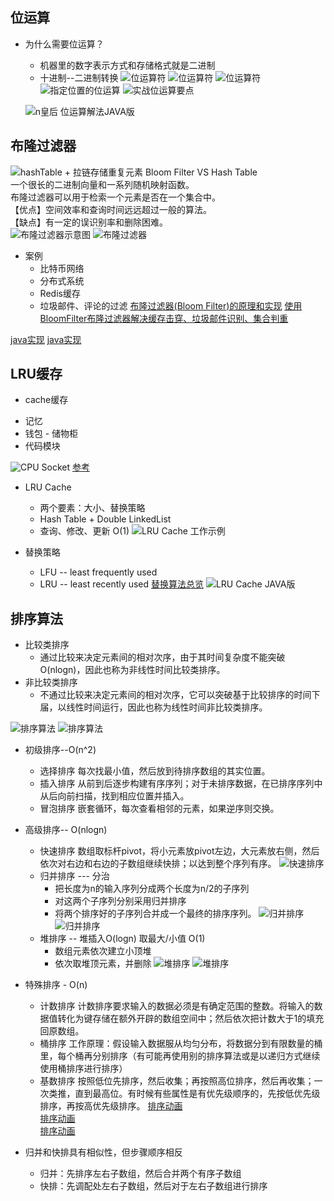 ## 位运算
+ 为什么需要位运算？
    - 机器里的数字表示方式和存储格式就是二进制
    - 十进制--二进制转换
    ![位运算符](./img/1.png)
    ![位运算符](./img/2.png)
    ![位运算符](./img/3.png)
    ![指定位置的位运算](./img/4.png)
    ![实战位运算要点](./img/5.png)

     ![n皇后 位运算解法JAVA版](./img/6.png)
## 布隆过滤器
 ![hashTable + 拉链存储重复元素](./img/7.png)
 Bloom Filter VS Hash Table   
 一个很长的二进制向量和一系列随机映射函数。   
 布隆过滤器可以用于检索一个元素是否在一个集合中。   
 【优点】空间效率和查询时间远远超过一般的算法。  
 【缺点】有一定的误识别率和删除困难。   
 ![布隆过滤器示意图](./img/8.png)
 ![布隆过滤器](./img/9.png)
+ 案例
    - 比特币网络
    - 分布式系统
    - Redis缓存
    - 垃圾邮件、评论的过滤
 [布隆过滤器(Bloom Filter)的原理和实现](https://www.cnblogs.com/cpselvis/p/6265825.html)
 [使用BloomFilter布隆过滤器解决缓存击穿、垃圾邮件识别、集合判重](https://blog.csdn.net/tianyaleixiaowu/article/details/74721877)

 [java实现](https://github.com/lovasoa/bloomfilter/blob/master/src/main/java/BloomFilter.java)
 [java实现](https://github.com/Baqend/Orestes-Bloomfilter)
## LRU缓存
+ cache缓存
 - 记忆
 - 钱包 - 储物柜
 - 代码模块

![CPU Socket](./img/10.png)
[参考](https://www.sqlpassion.at/archive/2018/01/06/understanding-the-meltdown-exploit-in-my-own-simple-words/)

+ LRU Cache
    - 两个要素：大小、替换策略
    - Hash Table + Double LinkedList 
    - 查询、修改、更新 O(1)
![LRU Cache 工作示例](./img/11.png)

+ 替换策略
    - LFU -- least frequently used
    - LRU -- least recently used
[替换算法总览](https://en.wikipedia.org/wiki/Cache_replacement_policies)
![LRU Cache JAVA版](./img/12.png)


## 排序算法

+ 比较类排序
    - 通过比较来决定元素间的相对次序，由于其时间复杂度不能突破O(nlogn)，因此也称为非线性时间比较类排序。
+ 非比较类排序
    - 不通过比较来决定元素间的相对次序，它可以突破基于比较排序的时间下届，以线性时间运行，因此也称为线性时间非比较类排序。

![排序算法](./img/13.png)
![排序算法](./img/14.png)

+ 初级排序--O(n^2)
    - 选择排序
        每次找最小值，然后放到待排序数组的其实位置。
    - 插入排序
        从前到后逐步构建有序序列；对于未排序数据，在已排序序列中从后向前扫描，找到相应位置并插入。
    - 冒泡排序
        嵌套循环，每次查看相邻的元素，如果逆序则交换。
+ 高级排序-- O(nlogn)
    - 快速排序
        数组取标杆pivot，将小元素放pivot左边，大元素放右侧，然后依次对右边和右边的子数组继续快排；以达到整个序列有序。
    ![快速排序](./img/15.png)
    - 归并排序 --- 分治
        - 把长度为n的输入序列分成两个长度为n/2的子序列
        - 对这两个子序列分别采用归并排序
        - 将两个排序好的子序列合并成一个最终的排序序列。
    ![归并排序](./img/16.png)
    ![归并排序](./img/17.png)
    - 堆排序 -- 堆插入O(logn) 取最大/小值 O(1)
        - 数组元素依次建立小顶堆
        - 依次取堆顶元素，并删除
![堆排序](./img/18.png)
![堆排序](./img/19.png)
+ 特殊排序 - O(n)
    - 计数排序
        计数排序要求输入的数据必须是有确定范围的整数。将输入的数据值转化为键存储在额外开辟的数组空间中；然后依次把计数大于1的填充回原数组。
    - 桶排序
        工作原理：假设输入数据服从均匀分布，将数据分到有限数量的桶里，每个桶再分别排序（有可能再使用别的排序算法或是以递归方式继续使用桶排序进行排序）
    - 基数排序
        按照低位先排序，然后收集；再按照高位排序，然后再收集；一次类推，直到最高位。有时候有些属性是有优先级顺序的，先按低优先级排序，再按高优先级排序。
[排序动画](https://www.cnblogs.com/onepixel/p/7674659.html)   
[排序动画](https://www.bilibili.com/video/av63851336)  
[排序动画](https://www.bilibili.com/video/av25136272l)  


+ 归并和快排具有相似性，但步骤顺序相反
    - 归并：先排序左右子数组，然后合并两个有序子数组
    - 快排：先调配处左右子数组，然后对于左右子数组进行排序
